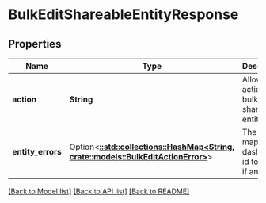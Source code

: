 # BulkEditShareableEntityResponse

## Properties

Name | Type | Description | Notes
------------ | ------------- | ------------- | -------------
**action** | **String** | Allowed action for bulk edit shareable entity | 
**entity_errors** | Option<[**::std::collections::HashMap<String, crate::models::BulkEditActionError>**](BulkEditActionError.md)> | The mapping dashboard id to errors if any. | [optional]

[[Back to Model list]](../README.md#documentation-for-models) [[Back to API list]](../README.md#documentation-for-api-endpoints) [[Back to README]](../README.md)


